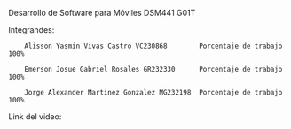 Desarrollo de Software para Móviles DSM441 G01T

Integrandes:

        Alisson Yasmin Vivas Castro VC230868        Porcentaje de trabajo 100%

        Emerson Josue Gabriel Rosales GR232330      Porcentaje de trabajo 100%
         
        Jorge Alexander Martinez Gonzalez MG232198  Porcentaje de trabajo 100%
        
Link del video:
